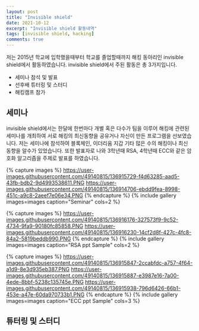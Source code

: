 ```yaml
---
layout: post
title: "Invisible shield"
date: 2021-10-12
excerpt: "Invisible shield 활동내역"
tags: [invisible shield, hacking]
comments: true
---
```


저는 2015년 학교에 입학했을때부터 학교를 졸업할때까지 해킹 동아리인 invisible shield에서 활동하였습니다.
invisible shield에서 주된 활동은 총 3가지입니다.

* 세미나 참석 및 발표
* 선후배 튜터링 및 스터디
* 해킹캠프 참가

## 세미나 
invisible shield에서는 한달에 한번마다 개별 혹은 다수가 팀을 이루어 
해킹에 관련된 세미나를 개최하여 서로 해킹의 최신동향을 공유거나 자신이 만든 프로그램을 선보였습니다.
저는 세미나에 참석하여 블록체인, 이더리움 지갑 기타 많은 수의 해킹이나 최신 동향을 알수가 있었습니다.
또한 발표자로 나와 3학년때 RSA, 4학년때 ECC와 같은 암호화 알고리즘을 주제로 발표를 하였습니다.

{% capture images %}
https://user-images.githubusercontent.com/49140815/136915729-f4d63285-aad5-43fb-bdb2-9d4993538611.PNG
https://user-images.githubusercontent.com/49140815/136914706-ebdd9fea-8998-451c-a9c8-2aeef7e06e34.PNG
{% endcapture %}
{% include gallery images=images caption="Seminar" cols=2 %}

{% capture images %}
https://user-images.githubusercontent.com/49140815/136916176-327573f9-9c52-4734-9fa9-90180fc85858.PNG
https://user-images.githubusercontent.com/49140815/136916230-14cf2d8f-427c-4fc8-84a2-5819beddb990.PNG
{% endcapture %}
{% include gallery images=images caption="RSA ppt Sample" cols=2 %}

{% capture images %}
https://user-images.githubusercontent.com/49140815/136915847-2ccabfdc-a757-4f64-a1d9-8e3d935eb387.PNG
https://user-images.githubusercontent.com/49140815/136915887-e3987e16-7a00-4ede-8bbf-5238c135745e.PNG
https://user-images.githubusercontent.com/49140815/136915938-796d6426-66b1-453e-a47e-60da970733b1.PNG
{% endcapture %}
{% include gallery images=images caption="ECC ppt Sample" cols=3 %}

## 튜터링 및 스터디